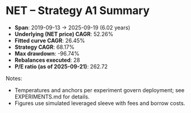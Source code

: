# NET – Strategy A1 Summary

- **Span**: 2019-09-13 → 2025-09-19 (6.02 years)
- **Underlying (NET price) CAGR**: 52.26%
- **Fitted curve CAGR**: 26.45%
- **Strategy CAGR**: 68.17%
- **Max drawdown**: -96.74%
- **Rebalances executed**: 28
- **P/E ratio (as of 2025-09-21)**: 262.72

Notes:

- Temperatures and anchors per experiment govern deployment; see EXPERIMENTS.md for details.
- Figures use simulated leveraged sleeve with fees and borrow costs.

